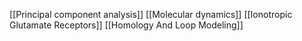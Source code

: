 [[Principal component analysis]]
[[Molecular dynamics]]
[[Ionotropic Glutamate Receptors]]
[[Homology And Loop Modeling]]
